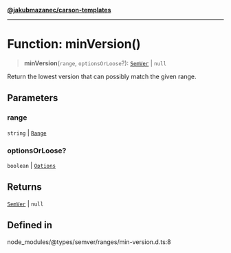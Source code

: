 [**@jakubmazanec/carson-templates**](../../../README.md)

---

# Function: minVersion()

> **minVersion**(`range`, `optionsOrLoose`?): [`SemVer`](../classes/SemVer.md) \| `null`

Return the lowest version that can possibly match the given range.

## Parameters

### range

`string` | [`Range`](../classes/Range.md)

### optionsOrLoose?

`boolean` | [`Options`](../interfaces/Options.md)

## Returns

[`SemVer`](../classes/SemVer.md) \| `null`

## Defined in

node_modules/@types/semver/ranges/min-version.d.ts:8
